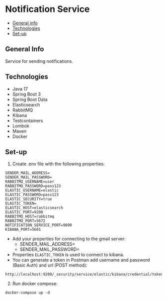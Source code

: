 # Notification Service

* [General info](#general-info)
* [Technologies](#technologies)
* [Set-up](#set-up)

## General Info

Service for sending notifications.

## Technologies
- Java 17
- Spring Boot 3
- Spring Boot Data
- Elasticsearch
- RabbitMQ
- Kibana
- Testcontainers
- Lombok
- Maven
- Docker

## Set-up
1. Create .env file with the following properties:
```
SENDER_MAIL_ADDRESS=
SENDER_MAIL_PASSWORD=
RABBITMQ_USERNAME=user
RABBITMQ_PASSWORD=pass123
ELASTIC_USERNAME=elastic
ELASTIC_PASSWORD=pass123
ELASTIC_SECURITY=true
ELASTIC_TOKEN=
ELASTIC_HOST=elasticsearch
ELASTIC_PORT=9200
RABBITMQ_HOST=rabbitmq
RABBITMQ_PORT=5672
NOTIFICATION_SERVICE_PORT=9090
KIBANA_PORT=5601
```
- Add your properties for connecting to the gmail server:
  - SENDER_MAIL_ADDRESS=
  - SENDER_MAIL_PASSWORD=
- Properties `ELASTIC_TOKEN` is used to connect to kibana.
- You can generate a token in Postman add username and password (Basic Auth) and url (POST method):
```
http://localhost:9200/_security/service/elastic/kibana/credential/token/forkibana
```

2. Run docker compose: 
```
docker-compose up -d
```
